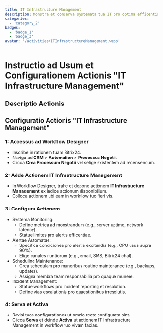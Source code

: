 ```yaml
---
title: IT Infrastructure Management
description: Monstra et conserva systemata tua IT pro optima efficentia.
categories: 
  - 'category_2'
badges: 
  - 'badge_1'
  - 'badge_3'
avatar: '/activities/ITInfrastructureManagement.webp'
---
```

# Instructio ad Usum et Configurationem Actionis "IT Infrastructure Management"

## Descriptio Actionis

## **Configuratio Actionis "IT Infrastructure Management"**

### 1: Accessus ad Workflow Designer
- Inscribe in rationem tuam Bitrix24.
- Naviga ad **CRM** > **Automation** > **Processus Negotii**.
- Clicca **Crea Processum Negotii** vel selige existentem ad recensendum.

### 2: Adde Actionem IT Infrastructure Management
- In Workflow Designer, trahe et depone actionem **IT Infrastructure Management** ex indice actionum disponibilium.
- Colloca actionem ubi eam in workflow tuo fieri vis.

### 3: Configura Actionem
- Systema Monitoring:
  - Define metrica ad monstrandum (e.g., server uptime, network latency).
  - Statue limites pro alertis efficentiae.
- Alertae Automatae:
  - Specifica condiciones pro alertis excitandis (e.g., CPU usus supra 90%).
  - Elige canales nuntiorum (e.g., email, SMS, Bitrix24 chat).
- Scheduling Maintenance:
  - Crea schedulam pro muneribus routine maintenance (e.g., backups, updates).
  - Assigna membra team responsabilia pro quaque munere.
- Incident Management:
  - Statue workflows pro incident reporting et resolution.
  - Define vias escalationis pro quaestionibus irresolutis.

### 4: Serva et Activa
- Revisi tuas configurationes ut omnia recte configurata sint.
- Clicca **Serva** et deinde **Activa** ut actionem IT Infrastructure Management in workflow tuo vivam facias.